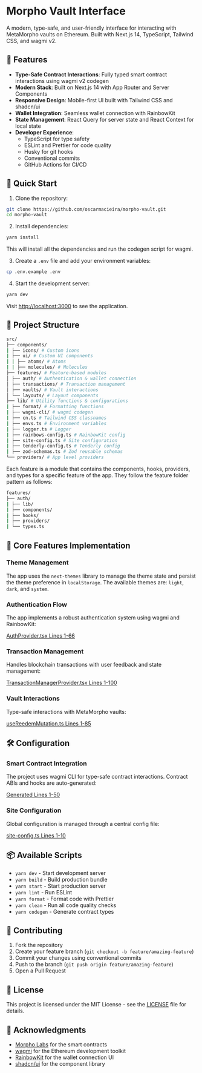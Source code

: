 # Morpho Vault Interface

A modern, type-safe, and user-friendly interface for interacting with MetaMorpho vaults on Ethereum. Built with Next.js 14, TypeScript, Tailwind CSS, and wagmi v2.

## 🌟 Features

- **Type-Safe Contract Interactions**: Fully typed smart contract interactions using wagmi v2 codegen
- **Modern Stack**: Built on Next.js 14 with App Router and Server Components
- **Responsive Design**: Mobile-first UI built with Tailwind CSS and shadcn/ui
- **Wallet Integration**: Seamless wallet connection with RainbowKit
- **State Management**: React Query for server state and React Context for local state
- **Developer Experience**:
  - TypeScript for type safety
  - ESLint and Prettier for code quality
  - Husky for git hooks
  - Conventional commits
  - GitHub Actions for CI/CD

## 🚀 Quick Start

1. Clone the repository:

```bash
git clone https://github.com/oscarmacieira/morpho-vault.git
cd morpho-vault
```

2. Install dependencies:

```bash
yarn install
```

This will install all the dependencies and run the codegen script for wagmi.

3. Create a `.env` file and add your environment variables:

```bash
cp .env.example .env
```

4. Start the development server:

```bash
yarn dev
```

Visit [http://localhost:3000](http://localhost:3000) to see the application.

## 📁 Project Structure

```sh
src/
├── components/
| ├── icons/ # Custom icons
| ├── ui/ # Custom UI components
| | ├── atoms/ # Atoms
| | ├── molecules/ # Molecules
├── features/ # Feature-based modules
│ ├── auth/ # Authentication & wallet connection
│ ├── transactions/ # Transaction management
│ ├── vaults/ # Vault interactions
│ └── layouts/ # Layout components
├── lib/ # Utility functions & configurations
| ├── format/ # Formatting functions
| ├── wagmi-cli/ # wagmi codegen
| ├── cn.ts # Tailwind CSS classnames
| ├── envs.ts # Environment variables
| ├── logger.ts # Logger
| ├── rainbows-config.ts # RainbowKit config
| ├── site-config.ts # Site configuration
| ├── tenderly-config.ts # Tenderly config
| ├── zod-schemas.ts # Zod reusable schemas
└── providers/ # App level providers
```

Each feature is a module that contains the components, hooks, providers, and types for a specific feature of the app. They follow the feature folder pattern as follows:

```sh
features/
├── auth/
| ├── lib/
| ├── components/
| ├── hooks/
| ├── providers/
| └── types.ts
```

## 🔧 Core Features Implementation

### Theme Management

The app uses the `next-themes` library to manage the theme state and persist the theme preference in `localStorage`.
The available themes are: `light`, `dark`, and `system`.

### Authentication Flow

The app implements a robust authentication system using wagmi and RainbowKit:

[AuthProvider.tsx Lines 1-66](https://github.com/oscarmacieira/morpho-vault/blob/main/src/features/auth/providers/AuthProvider.tsx#L1-L66)

### Transaction Management

Handles blockchain transactions with user feedback and state management:

[TransactionManagerProvider.tsx Lines 1-100](https://github.com/oscarmacieira/morpho-vault/blob/main/src/features/transactions/providers/TransactionManagerProvider.tsx#L1-L100)

### Vault Interactions

Type-safe interactions with MetaMorpho vaults:

[useReedemMutation.ts Lines 1-85](https://github.com/oscarmacieira/morpho-vault/blob/main/src/features/vaults/hooks/mutations/useReedemMutation.ts#L1-L85)

## 🛠 Configuration

### Smart Contract Integration

The project uses wagmi CLI for type-safe contract interactions. Contract ABIs and hooks are auto-generated:

[Generated Lines 1-50](https://github.com/oscarmacieira/morpho-vault/blob/main/src/lib/wagmi-cli/generated.ts#L1-L50)

### Site Configuration

Global configuration is managed through a central config file:

[site-config.ts Lines 1-10](https://github.com/oscarmacieira/morpho-vault/blob/main/src/lib/site-config.ts#L1-L7)

## 📦 Available Scripts

- `yarn dev` - Start development server
- `yarn build` - Build production bundle
- `yarn start` - Start production server
- `yarn lint` - Run ESLint
- `yarn format` - Format code with Prettier
- `yarn clean` - Run all code quality checks
- `yarn codegen` - Generate contract types

## 🤝 Contributing

1. Fork the repository
2. Create your feature branch (`git checkout -b feature/amazing-feature`)
3. Commit your changes using conventional commits
4. Push to the branch (`git push origin feature/amazing-feature`)
5. Open a Pull Request

## 📄 License

This project is licensed under the MIT License - see the [LICENSE](LICENSE) file for details.

## 🙏 Acknowledgments

- [Morpho Labs](https://app.morpho.org) for the smart contracts
- [wagmi](https://wagmi.sh) for the Ethereum development toolkit
- [RainbowKit](https://www.rainbowkit.com/) for the wallet connection UI
- [shadcn/ui](https://ui.shadcn.com/) for the component library
